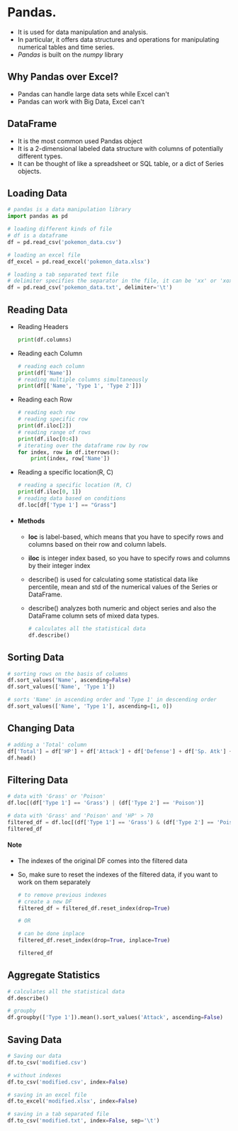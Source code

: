 # Pandas.

- It is used for data manipulation and analysis. 
- In particular, it offers data structures and operations for manipulating numerical tables and time series.
- *Pandas* is built on the *numpy* library 

## Why Pandas over Excel?

- Pandas can handle large data sets while Excel can't
- Pandas can work with Big Data, Excel can't

## DataFrame

- It is the most common used Pandas object
- It is a 2-dimensional labeled data structure with columns of potentially different types.
- It can be thought of like a spreadsheet or SQL table, or a dict of Series objects. 

## Loading Data

```python
# pandas is a data manipulation library
import pandas as pd

# loading different kinds of file
# df is a dataframe
df = pd.read_csv('pokemon_data.csv')

# loading an excel file
df_excel = pd.read_excel('pokemon_data.xlsx')

# loading a tab separated text file
# delimiter specifies the separator in the file, it can be 'xx' or 'xox'
df = pd.read_csv('pokemon_data.txt', delimiter='\t')
```

## Reading Data

- Reading Headers

  ```python
  print(df.columns)
  ```

- Reading each Column

  ```python
  # reading each column
  print(df['Name'])
  # reading multiple columns simultaneously
  print(df[['Name', 'Type 1', 'Type 2']])
  ```

- Reading each Row

  ```python
  # reading each row
  # reading specific row
  print(df.iloc[2])
  # reading range of rows
  print(df.iloc[0:4])
  # iterating over the dataframe row by row
  for index, row in df.iterrows():
      print(index, row['Name'])
  ```

- Reading a specific location(R, C)

  ```python
  # reading a specific location (R, C)
  print(df.iloc[0, 1])
  # reading data based on conditions
  df.loc[df['Type 1'] == "Grass"] 
  ```

- #### Methods

  - **loc** is label-based, which means that you have to specify rows and columns based on their row and column labels.

  - **iloc** is integer index based, so you have to specify rows and columns by their integer index

  - describe() is used for calculating some statistical data like percentile, mean and std of the numerical values of the Series or DataFrame. 

  - describe() analyzes both numeric and object series and also the DataFrame column sets of mixed data types.

    ```python
    # calculates all the statistical data
    df.describe()
    ```

## Sorting Data

```python
# sorting rows on the basis of columns 
df.sort_values('Name', ascending=False)
df.sort_values(['Name', 'Type 1'])

# sorts 'Name' in ascending order and 'Type 1' in descending order
df.sort_values(['Name', 'Type 1'], ascending=[1, 0])
```

## Changing Data

```python
# adding a 'Total' column
df['Total'] = df['HP'] + df['Attack'] + df['Defense'] + df['Sp. Atk'] + df['Sp. Def'] + df['Speed']
df.head()
```

## Filtering Data

```python
# data with 'Grass' or 'Poison'
df.loc[(df['Type 1'] == 'Grass') | (df['Type 2'] == 'Poison')]

# data with 'Grass' and 'Poison' and 'HP' > 70
filtered_df = df.loc[(df['Type 1'] == 'Grass') & (df['Type 2'] == 'Poison') & (df['HP'] > 70)]
filtered_df
```

#### Note

- The indexes of the original DF comes into the filtered data

- So, make sure to reset the indexes of the filtered data, if you want to work on them separately

  ```python
  # to remove previous indexes
  # create a new DF
  filtered_df = filtered_df.reset_index(drop=True)
  
  # OR
  
  # can be done inplace
  filtered_df.reset_index(drop=True, inplace=True)
  
  filtered_df
  ```

## Aggregate Statistics

```python
# calculates all the statistical data
df.describe()

# groupby 
df.groupby(['Type 1']).mean().sort_values('Attack', ascending=False)
```

## Saving Data

```python
# Saving our data
df.to_csv('modified.csv')

# without indexes
df.to_csv('modified.csv', index=False)

# saving in an excel file
df.to_excel('modified.xlsx', index=False)

# saving in a tab separated file
df.to_csv('modified.txt', index=False, sep='\t')
```

